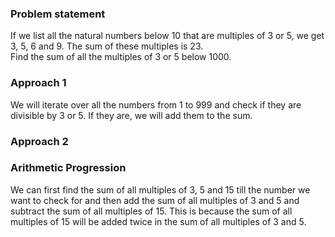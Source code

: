 ### Problem statement ###

If we list all the natural numbers below 10 that are multiples of 3 or 5, we get 3, 5, 6 and 9. The sum of these multiples is 23.<br>
Find the sum of all the multiples of 3 or 5 below 1000.


### Approach 1 ###
We will iterate over all the numbers from 1 to 999 and check if they are divisible by 3 or 5. If they are, we will add them to the sum.

### Approach 2 ###
### Arithmetic Progression ###
We can first find the sum of all multiples of 3, 5 and 15 till the number we want to check for and then add the sum of all multiples of 3 and 5 and subtract the sum of all multiples of 15. This is because the sum of all multiples of 15 will be added twice in the sum of all multiples of 3 and 5.